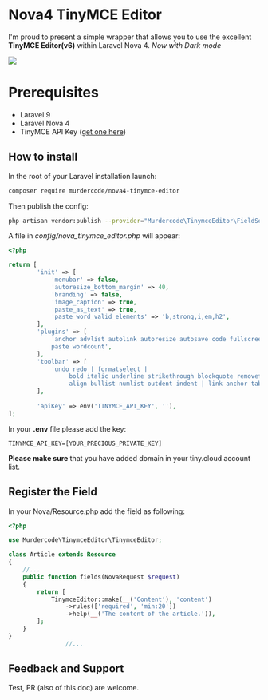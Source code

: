 # Nova4 TinyMCE Editor

I'm proud to present a simple wrapper that allows you to use the excellent **TinyMCE Editor(v6)** within Laravel Nova 4. *Now with Dark mode*

![](https://s10.gifyu.com/images/2022-04-21-12.44.26.gif)

# Prerequisites
- Laravel 9
- Laravel Nova 4
- TinyMCE API Key ([get one here](https://www.tiny.cloud/))

## How to install

In the root of your Laravel installation launch:
```bash
composer require murdercode/nova4-tinymce-editor
```

Then publish the config:
```bash
php artisan vendor:publish --provider="Murdercode\TinymceEditor\FieldServiceProvider"
```

A file in _config/nova_tinymce_editor.php_ will appear:

```php
<?php

return [
        'init' => [
            'menubar' => false,
            'autoresize_bottom_margin' => 40,
            'branding' => false,
            'image_caption' => true,
            'paste_as_text' => true,
            'paste_word_valid_elements' => 'b,strong,i,em,h2',
        ],
        'plugins' => [
            'anchor advlist autolink autoresize autosave code fullscreen link lists image imagetools media
            paste wordcount',
        ],
        'toolbar' => [
            'undo redo | formatselect |
                 bold italic underline strikethrough blockquote removeformat |
                 align bullist numlist outdent indent | link anchor table media insertmedialibrary | code restoredraft fullscreen',
        ],
        
        'apiKey' => env('TINYMCE_API_KEY', ''),
];
```

In your **.env** file please add the key:
```
TINYMCE_API_KEY=[YOUR_PRECIOUS_PRIVATE_KEY]
```

**Please make sure** that you have added domain in your tiny.cloud account list.

## Register the Field

In your Nova/Resource.php add the field as following:

```php
<?php

use Murdercode\TinymceEditor\TinymceEditor;

class Article extends Resource
{
    //...
    public function fields(NovaRequest $request)
    {
        return [
            TinymceEditor::make(__('Content'), 'content')
                ->rules(['required', 'min:20'])
                ->help(__('The content of the article.')),
        ];
    }
}
                //...
```

## Feedback and Support
Test, PR (also of this doc) are welcome.

